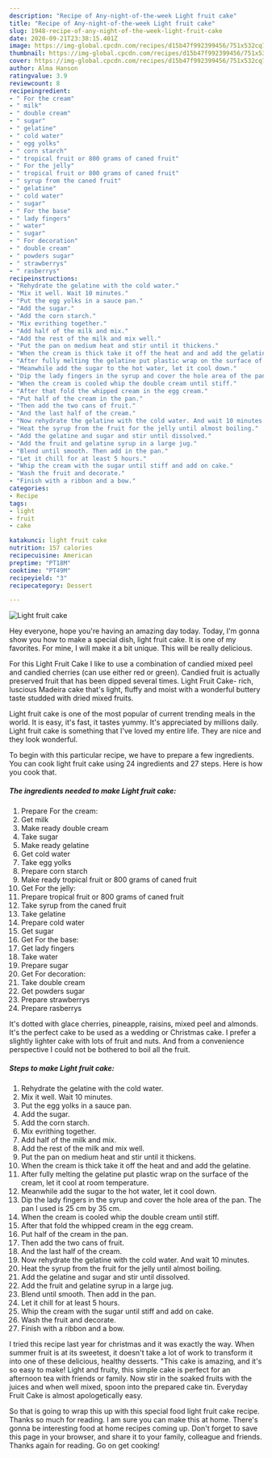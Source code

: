 ```yaml
---
description: "Recipe of Any-night-of-the-week Light fruit cake"
title: "Recipe of Any-night-of-the-week Light fruit cake"
slug: 1948-recipe-of-any-night-of-the-week-light-fruit-cake
date: 2020-09-21T23:38:15.401Z
image: https://img-global.cpcdn.com/recipes/d15b47f992399456/751x532cq70/light-fruit-cake-recipe-main-photo.jpg
thumbnail: https://img-global.cpcdn.com/recipes/d15b47f992399456/751x532cq70/light-fruit-cake-recipe-main-photo.jpg
cover: https://img-global.cpcdn.com/recipes/d15b47f992399456/751x532cq70/light-fruit-cake-recipe-main-photo.jpg
author: Alma Hanson
ratingvalue: 3.9
reviewcount: 8
recipeingredient:
- " For the cream"
- " milk"
- " double cream"
- " sugar"
- " gelatine"
- " cold water"
- " egg yolks"
- " corn starch"
- " tropical fruit or 800 grams of caned fruit"
- " For the jelly"
- " tropical fruit or 800 grams of caned fruit"
- " syrup from the caned fruit"
- " gelatine"
- " cold water"
- " sugar"
- " For the base"
- " lady fingers"
- " water"
- " sugar"
- " For decoration"
- " double cream"
- " powders sugar"
- " strawberrys"
- " rasberrys"
recipeinstructions:
- "Rehydrate the gelatine with the cold water."
- "Mix it well. Wait 10 minutes."
- "Put the egg yolks in a sauce pan."
- "Add the sugar."
- "Add the corn starch."
- "Mix evrithing together."
- "Add half of the milk and mix."
- "Add the rest of the milk and mix well."
- "Put the pan on medium heat and stir until it thickens."
- "When the cream is thick take it off the heat and and add the gelatine."
- "After fully melting the gelatine put plastic wrap on the surface of the cream, let it cool at room temperature."
- "Meanwhile add the sugar to the hot water, let it cool down."
- "Dip the lady fingers in the syrup and cover the hole area of the pan. The pan I used is 25 cm by 35 cm."
- "When the cream is cooled whip the double cream until stiff."
- "After that fold the whipped cream in the egg cream."
- "Put half of the cream in the pan."
- "Then add the two cans of fruit."
- "And the last half of the cream."
- "Now rehydrate the gelatine with the cold water. And wait 10 minutes."
- "Heat the syrup from the fruit for the jelly until almost boiling."
- "Add the gelatine and sugar and stir until dissolved."
- "Add the fruit and gelatine syrup in a large jug."
- "Blend until smooth. Then add in the pan."
- "Let it chill for at least 5 hours."
- "Whip the cream with the sugar until stiff and add on cake."
- "Wash the fruit and decorate."
- "Finish with a ribbon and a bow."
categories:
- Recipe
tags:
- light
- fruit
- cake

katakunci: light fruit cake 
nutrition: 157 calories
recipecuisine: American
preptime: "PT18M"
cooktime: "PT49M"
recipeyield: "3"
recipecategory: Dessert

---
```



![Light fruit cake](https://img-global.cpcdn.com/recipes/d15b47f992399456/751x532cq70/light-fruit-cake-recipe-main-photo.jpg)

Hey everyone, hope you're having an amazing day today. Today, I'm gonna show you how to make a special dish, light fruit cake. It is one of my favorites. For mine, I will make it a bit unique. This will be really delicious.

For this Light Fruit Cake I like to use a combination of candied mixed peel and candied cherries (can use either red or green). Candied fruit is actually preserved fruit that has been dipped several times. Light Fruit Cake- rich, luscious Madeira cake that&#39;s light, fluffy and moist with a wonderful buttery taste studded with dried mixed fruits.

Light fruit cake is one of the most popular of current trending meals in the world. It is easy, it's fast, it tastes yummy. It's appreciated by millions daily. Light fruit cake is something that I've loved my entire life. They are nice and they look wonderful.


To begin with this particular recipe, we have to prepare a few ingredients. You can cook light fruit cake using 24 ingredients and 27 steps. Here is how you cook that.

<!--inarticleads1-->

##### The ingredients needed to make Light fruit cake:

1. Prepare  For the cream:
1. Get  milk
1. Make ready  double cream
1. Take  sugar
1. Make ready  gelatine
1. Get  cold water
1. Take  egg yolks
1. Prepare  corn starch
1. Make ready  tropical fruit or 800 grams of caned fruit
1. Get  For the jelly:
1. Prepare  tropical fruit or 800 grams of caned fruit
1. Take  syrup from the caned fruit
1. Take  gelatine
1. Prepare  cold water
1. Get  sugar
1. Get  For the base:
1. Get  lady fingers
1. Take  water
1. Prepare  sugar
1. Get  For decoration:
1. Take  double cream
1. Get  powders sugar
1. Prepare  strawberrys
1. Prepare  rasberrys


It&#39;s dotted with glace cherries, pineapple, raisins, mixed peel and almonds. It&#39;s the perfect cake to be used as a wedding or Christmas cake. I prefer a slightly lighter cake with lots of fruit and nuts. And from a convenience perspective I could not be bothered to boil all the fruit. 

<!--inarticleads2-->

##### Steps to make Light fruit cake:

1. Rehydrate the gelatine with the cold water.
1. Mix it well. Wait 10 minutes.
1. Put the egg yolks in a sauce pan.
1. Add the sugar.
1. Add the corn starch.
1. Mix evrithing together.
1. Add half of the milk and mix.
1. Add the rest of the milk and mix well.
1. Put the pan on medium heat and stir until it thickens.
1. When the cream is thick take it off the heat and and add the gelatine.
1. After fully melting the gelatine put plastic wrap on the surface of the cream, let it cool at room temperature.
1. Meanwhile add the sugar to the hot water, let it cool down.
1. Dip the lady fingers in the syrup and cover the hole area of the pan. The pan I used is 25 cm by 35 cm.
1. When the cream is cooled whip the double cream until stiff.
1. After that fold the whipped cream in the egg cream.
1. Put half of the cream in the pan.
1. Then add the two cans of fruit.
1. And the last half of the cream.
1. Now rehydrate the gelatine with the cold water. And wait 10 minutes.
1. Heat the syrup from the fruit for the jelly until almost boiling.
1. Add the gelatine and sugar and stir until dissolved.
1. Add the fruit and gelatine syrup in a large jug.
1. Blend until smooth. Then add in the pan.
1. Let it chill for at least 5 hours.
1. Whip the cream with the sugar until stiff and add on cake.
1. Wash the fruit and decorate.
1. Finish with a ribbon and a bow.


I tried this recipe last year for christmas and it was exactly the way. When summer fruit is at its sweetest, it doesn&#39;t take a lot of work to transform it into one of these delicious, healthy desserts. &#34;This cake is amazing, and it&#39;s so easy to make! Light and fruity, this simple cake is perfect for an afternoon tea with friends or family. Now stir in the soaked fruits with the juices and when well mixed, spoon into the prepared cake tin. Everyday Fruit Cake is almost apologetically easy. 

So that is going to wrap this up with this special food light fruit cake recipe. Thanks so much for reading. I am sure you can make this at home. There's gonna be interesting food at home recipes coming up. Don't forget to save this page in your browser, and share it to your family, colleague and friends. Thanks again for reading. Go on get cooking!
